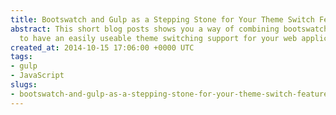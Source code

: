 ```yaml
---
title: Bootswatch and Gulp as a Stepping Stone for Your Theme Switch Feature
abstract: This short blog posts shows you a way of combining bootswatch and gulp together
  to have an easily useable theme switching support for your web application.
created_at: 2014-10-15 17:06:00 +0000 UTC
tags:
- gulp
- JavaScript
slugs:
- bootswatch-and-gulp-as-a-stepping-stone-for-your-theme-switch-feature
---
```

